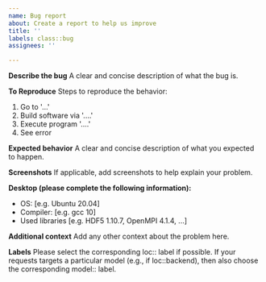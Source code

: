 ```yaml
---
name: Bug report
about: Create a report to help us improve
title: ''
labels: class::bug
assignees: ''

---
```


**Describe the bug**
A clear and concise description of what the bug is.

**To Reproduce**
Steps to reproduce the behavior:
1. Go to '...'
2. Build software via '....'
3. Execute program '....'
4. See error

**Expected behavior**
A clear and concise description of what you expected to happen.

**Screenshots**
If applicable, add screenshots to help explain your problem.

**Desktop (please complete the following information):**
 - OS: [e.g. Ubuntu 20.04]
 - Compiler: [e.g. gcc 10]
 - Used libraries [e.g. HDF5 1.10.7,  OpenMPI 4.1.4, ...]

**Additional context**
Add any other context about the problem here.

**Labels**
Please select the corresponding loc:: label if possible. If your requests targets a particular model (e.g., if loc::backend), then also choose the corresponding model:: label.
